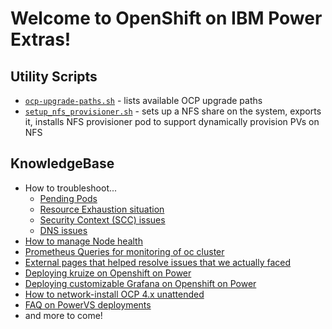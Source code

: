 # Welcome to OpenShift on IBM Power Extras!

## Utility Scripts

* [`ocp-upgrade-paths.sh`](https://github.com/ocp-power-automation/extra/tree/master/utils/ocp-upgrade-paths.sh) - lists available OCP upgrade paths
* [`setup_nfs_provisioner.sh`](https://github.com/ocp-power-automation/extra/tree/master/utils/setup_nfs_provisioner.sh) - sets up a NFS share on the system, exports it, installs NFS provisioner pod to support dynamically provision PVs on NFS

## KnowledgeBase

* How to troubleshoot...
    * [Pending Pods](h2t-pending-pods)
    * [Resource Exhaustion situation](h2t-resource-exhaustion)
    * [Security Context (SCC) issues](h2t-scc)
    * [DNS issues](h2t-dns)
* [How to manage Node health](Node_Health_Management)
* [Prometheus Queries for monitoring of oc cluster](Prometheus_Queries)
* [External pages that helped resolve issues that we actually faced](actually-helped)
* [Deploying kruize on Openshift on Power](kruize)
* [Deploying customizable Grafana on Openshift on Power](custom-grafana)
* [How to network-install OCP 4.x unattended](set-bootlist-during-netinstall)
* [FAQ on PowerVS deployments](https://ocp-power-automation.github.io/ocp-powervm-faq/docs/powervs-faq/)
* and more to come!
